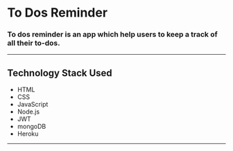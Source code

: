 # To Dos Reminder

### To dos reminder is an app which help users to keep a track of all their to-dos.



<hr>

## Technology Stack Used

* HTML
* CSS
* JavaScript
* Node.js
* JWT
* mongoDB
* Heroku

<hr>


